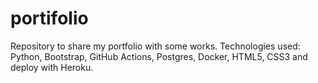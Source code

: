 # portifolio
Repository to share my portfolio with some works. Technologies used: Python, Bootstrap, GitHub Actions, Postgres, Docker, HTML5, CSS3 and deploy with Heroku. 
